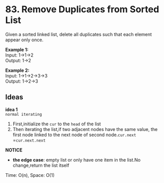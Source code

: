 # 83. Remove Duplicates from Sorted List
Given a sorted linked list, delete all duplicates such that each element appear only once.

**Example 1:**  
Input: 1->1->2  
Output: 1->2

**Example 2:**  
Input: 1->1->2->3->3  
Output: 1->2->3

## Ideas  
**idea 1**   
`normal iterating`  
1. First,initialize the `cur` to the `head` of the list    
2. Then iterating the list,if two adjacent nodes have the same value, the first node linked to the next node of second node.`cur.next` =`cur.next.next`     

**NOTICE**   
* **the edge case**: empty list or only have one item in the list.No change,return the list itself  

Time: O(n), Space: O(1)      
 
